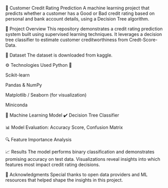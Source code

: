🏦 Customer Credit Rating Prediction
A machine learning project that predicts whether a customer has a Good or Bad credit rating based on personal and bank account details, using a Decision Tree algorithm.

📌 Project Overview
This repository demonstrates a credit rating prediction system built using supervised learning techniques. It leverages a decision tree classifier to estimate customer creditworthiness from Credt-Score-Data.

📁 Dataset
The dataset is downloaded from kaggle.

⚙️ Technologies Used
Python 🐍

Scikit-learn

Pandas & NumPy

Matplotlib / Seaborn (for visualization)

Miniconda

🧠 Machine Learning Model
✔️ Decision Tree Classifier

📊 Model Evaluation: Accuracy Score, Confusion Matrix

🔍 Feature Importance Analysis

📈 Results
The model performs binary classification and demonstrates promising accuracy on test data. Visualizations reveal insights into which features most impact credit rating decisions.

🙌 Acknowledgments
Special thanks to open data providers and ML resources that helped shape the insights in this project.
